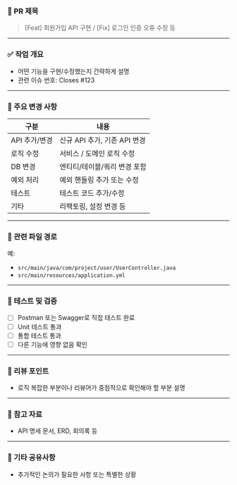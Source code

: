 ### 📌 PR 제목
> [Feat] 회원가입 API 구현 / [Fix] 로그인 인증 오류 수정 등

---

### ✅ 작업 개요
- 어떤 기능을 구현/수정했는지 간략하게 설명
- 관련 이슈 번호: Closes #123

---

### 🔨 주요 변경 사항
| 구분 | 내용 |
|------|------|
| API 추가/변경 | 신규 API 추가, 기존 API 변경 |
| 로직 수정 | 서비스 / 도메인 로직 수정 |
| DB 변경 | 엔티티/테이블/쿼리 변경 포함 |
| 예외 처리 | 예외 핸들링 추가 또는 수정 |
| 테스트 | 테스트 코드 추가/수정 |
| 기타 | 리팩토링, 설정 변경 등 |

---

### 📂 관련 파일 경로
예:  
- `src/main/java/com/project/user/UserController.java`  
- `src/main/resources/application.yml`

---

### 🧪 테스트 및 검증
- [ ] Postman 또는 Swagger로 직접 테스트 완료  
- [ ] Unit 테스트 통과  
- [ ] 통합 테스트 통과  
- [ ] 다른 기능에 영향 없음 확인

---

### 🙋 리뷰 포인트
- 로직 복잡한 부분이나 리뷰어가 중점적으로 확인해야 할 부분 설명

---

### 📎 참고 자료
- API 명세 문서, ERD, 회의록 등

---

### 📌 기타 공유사항
- 추가적인 논의가 필요한 사항 또는 특별한 상황


